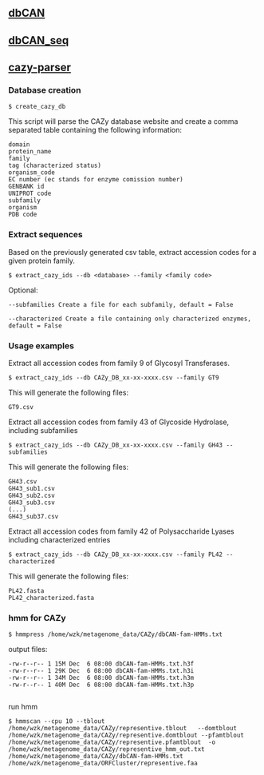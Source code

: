 
## [dbCAN](http://csbl.bmb.uga.edu/dbCAN/index.php)
## [dbCAN_seq](http://cys.bios.niu.edu/dbCAN_seq/download.php)

## [cazy-parser](https://github.com/rodrigovrgs/cazy-parser)

### Database creation
```
$ create_cazy_db
```
This script will parse the CAZy database website and create a comma separated table containing the following information:
```
domain
protein_name
family
tag (characterized status)
organism_code
EC number (ec stands for enzyme comission number)
GENBANK id
UNIPROT code
subfamily
organism
PDB code
```


### Extract sequences
Based on the previously generated csv table, extract accession codes for a given protein family.
```
$ extract_cazy_ids --db <database> --family <family code>
```
Optional:

```
--subfamilies Create a file for each subfamily, default = False

--characterized Create a file containing only characterized enzymes, default = False
```

### Usage examples
Extract all accession codes from family 9 of Glycosyl Transferases.
```
$ extract_cazy_ids --db CAZy_DB_xx-xx-xxxx.csv --family GT9
```

This will generate the following files:
```
GT9.csv
```
Extract all accession codes from family 43 of Glycoside Hydrolase, including subfamilies
```
$ extract_cazy_ids --db CAZy_DB_xx-xx-xxxx.csv --family GH43 --subfamilies
```


This will generate the following files:
```
GH43.csv
GH43_sub1.csv
GH43_sub2.csv
GH43_sub3.csv
(...)
GH43_sub37.csv
```


Extract all accession codes from family 42 of Polysaccharide Lyases including characterized entries

```
$ extract_cazy_ids --db CAZy_DB_xx-xx-xxxx.csv --family PL42 --characterized
```

This will generate the following files:
```
PL42.fasta
PL42_characterized.fasta
````



### hmm for CAZy
```
$ hmmpress /home/wzk/metagenome_data/CAZy/dbCAN-fam-HMMs.txt
```
output files:
```
-rw-r--r-- 1 15M Dec  6 08:00 dbCAN-fam-HMMs.txt.h3f
-rw-r--r-- 1 29K Dec  6 08:00 dbCAN-fam-HMMs.txt.h3i
-rw-r--r-- 1 34M Dec  6 08:00 dbCAN-fam-HMMs.txt.h3m
-rw-r--r-- 1 40M Dec  6 08:00 dbCAN-fam-HMMs.txt.h3p


```


run hmm
```
$ hmmscan --cpu 10 --tblout /home/wzk/metagenome_data/CAZy/representive.tblout   --domtblout /home/wzk/metagenome_data/CAZy/representive.domtblout --pfamtblout /home/wzk/metagenome_data/CAZy/representive.pfamtblout  -o /home/wzk/metagenome_data/CAZy/representive_hmm_out.txt   /home/wzk/metagenome_data/CAZy/dbCAN-fam-HMMs.txt  /home/wzk/metagenome_data/ORFCluster/representive.faa
```


